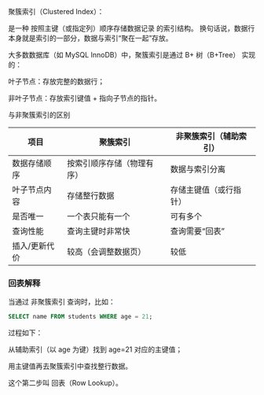 聚簇索引（Clustered Index）：

是一种 按照主键（或指定列）顺序存储数据记录 的索引结构。
换句话说，数据行本身就是索引的一部分，数据与索引“聚在一起”存放。

大多数数据库（如 MySQL InnoDB）中，聚簇索引是通过 B+ 树（B+Tree） 实现的：

叶子节点：存放完整的数据行；

非叶子节点：存放索引键值 + 指向子节点的指针。


与非聚簇索引的区别

| 项目      | **聚簇索引**      | **非聚簇索引（辅助索引）** |
| ------- | ------------- | --------------- |
| 数据存储顺序  | 按索引顺序存储（物理有序） | 数据与索引分离         |
| 叶子节点内容  | 存储整行数据        | 存储主键值（或行指针）     |
| 是否唯一    | 一个表只能有一个      | 可有多个            |
| 查询性能    | 查询主键时非常快      | 查询需要“回表”        |
| 插入/更新代价 | 较高（会调整数据页）    | 较低              |


### 回表解释

当通过 非聚簇索引 查询时，比如：
```sql 
SELECT name FROM students WHERE age = 21;
```
过程如下：

从辅助索引（以 age 为键）找到 age=21 对应的主键值；

用主键值再去聚簇索引中查找整行数据。

这个第二步叫 回表（Row Lookup）。
